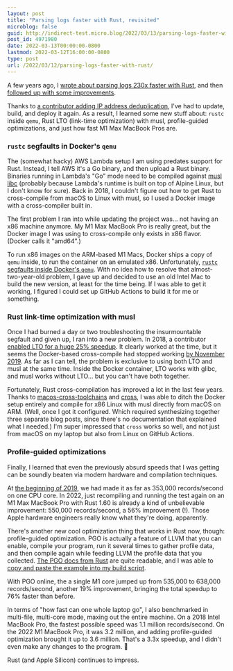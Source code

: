 ```yaml
---
layout: post
title: "Parsing logs faster with Rust, revisited"
microblog: false
guid: http://indirect-test.micro.blog/2022/03/13/parsing-logs-faster-with-rust/
post_id: 4971980
date: 2022-03-13T00:00:00-0800
lastmod: 2022-03-12T16:00:00-0800
type: post
url: /2022/03/12/parsing-logs-faster-with-rust/
---
```

A few years ago, I [wrote about parsing logs 230x faster with Rust](/2018/10/25/parsing-logs-230x-faster-with-rust/), and then [followed up with some improvements](/2019/01/11/parsing-logs-faster-with-rust-continued/).

Thanks to [a contributor adding IP address deduplication](https://github.com/rubytogether/kirby/pull/20), I've had to update, build, and deploy it again. As a result, I learned some new stuff about: `rustc` inside `qemu`, Rust LTO (link-time optimization) with musl, profile-guided optimizations, and just how fast M1 Max MacBook Pros are.

### `rustc` segfaults in Docker's `qemu`

The (somewhat hacky) AWS Lambda setup I am using predates support for Rust. Instead, I tell AWS it's a Go binary, and then upload a Rust binary. Binaries running in Lambda's "Go" mode need to be compiled against [musl libc](http://musl.libc.org) (probably because Lambda's runtime is built on top of Alpine Linux, but I don't know for sure). Back in 2018, I couldn't figure out how to get Rust to cross-compile from macOS to Linux with musl, so I used a Docker image with a cross-compiler built in.

The first problem I ran into while updating the project was... not having an x86 machine anymore. My M1 Max MacBook Pro is really great, but the Docker image I was using to cross-compile only exists in x86 flavor. (Docker calls it "amd64".)

To run x86 images on the ARM-based M1 Macs, Docker ships a copy of `qemu` inside, to run the container on an emulated x86. Unfortunately, [`rustc` segfaults inside Docker's `qemu`](https://github.com/rust-lang/rust/issues/80346). With no idea how to resolve that almost-two-year-old problem, I gave up and decided to use an old Intel Mac to build the new version, at least for the time being. If I was able to get it working, I figured I could set up GitHub Actions to build it for me or something.

### Rust link-time optimization with musl

Once I had burned a day or two troubleshooting the insurmountable segfault and given up, I ran into a new problem. In 2018, a contributor [enabled LTO for a huge 25% speedup](https://github.com/rubytogether/kirby/commit/74b3d81b0827bd0674eba3ef32cf0223b5756e02). It clearly worked at the time, but it seems  the Docker-based cross-compile had stopped working [by November 2019](https://github.com/rubytogether/kirby/issues/16). As far as I can tell, the problem is exclusive to using both LTO and musl at the same time. Inside the Docker container, LTO works with glibc, and musl works without LTO... but you can't have both together.

Fortunately, Rust cross-compilation has improved a lot in the last few years. Thanks to [macos-cross-toolchains](https://github.com/messense/homebrew-macos-cross-toolchains) and [cross](https://github.com/cross-rs/cross), I was able to ditch the Docker setup entirely and compile for x86 Linux with musl directly from macOS on ARM. (Well, once I got it configured. Which required synthesizing together three separate blog posts, since there's no documentation that explained what I needed.) I'm super impressed that `cross` works so well, and not just from macOS on my laptop but also from Linux on GitHub Actions.

### Profile-guided optimizations

Finally, I learned that even the previously absurd speeds that I was getting can be soundly beaten via modern hardware and compilation techniques.

At [the beginning of 2019](/2019/01/11/parsing-logs-faster-with-rust-continued/), we had made it as far as 353,000 records/second on one CPU core. In 2022, just recompiling and running the test again on an M1 Max MacBook Pro with Rust 1.60 is already a kind of unbelievable improvement: 550,000 records/second, a 56% improvement (!). Those Apple hardware engineers really know what they're doing, apparently.

There's another new cool optimization thing that works in Rust now, though: profile-guided optimization. PGO is actually a feature of LLVM that you can enable, compile your program, run it several times to gather profile data, and then compile again while feeding LLVM the profile data that you collected. [The PGO docs from Rust](https://doc.rust-lang.org/rustc/profile-guided-optimization.html) are quite readable, and I was able to [copy and paste the example into my build script](https://github.com/rubytogether/kirby/blob/main/bin/bench#L15-L31).

With PGO online, the a single M1 core jumped up from 535,000 to 638,000 records/second, another 19% improvement, bringing the total speedup to 76% faster than before.

In terms of "how fast can one whole laptop go", I also benchmarked in multi-file, multi-core mode, maxing out the entire machine. On a 2018 Intel MacBook Pro, the fastest possible speed was 1.1 million records/second. On the 2022 M1 MacBook Pro, it was 3.2 million, and adding profile-guided optimization brought it up to 3.6 million. That's a 3.3x speedup, and I didn't even make any changes to the program. 🤯

Rust (and Apple Silicon) continues to impress.
